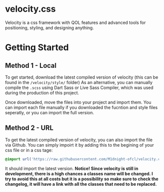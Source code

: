 # velocity.css
Velocity is a css framework with QOL features and advanced tools for positioning, styling, and designing anything.

# Getting Started
## Method 1 - Local
To get started, download the latest compiled version of velocity (this can be found in the `/velocity/style/` folder) As an alternative, you can manually compile the `.scss` using Dart Sass or Live Sass Compiler, which was used during the production of this project.

Once downloaded, move the files into your project and import them.
You can import each file manually if you downloaded the fucntion and
style files seperatly, or you can import the full version.

## Method 2 - URL
To get the latest compiled version of velocity, you can also import the file via Github. You can simply impoirt it by adding this to the begining of your css file or in a css tage:
```scss
@import url('https://raw.githubusercontent.com/M1dnight-ofcl/velocity.css/main/velocity/style/velocity.TYPE.css');
```
It should import the latest version.
**Notice! Since velocity is still in development, there is a high chances a classes name will be changed. I try to avoid this at all costs but it is a possibility so make sure to check the changelog, it will have a link with all the classes that need to be replaced.**
